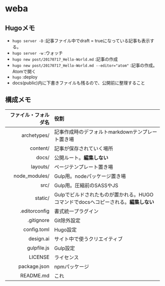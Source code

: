 # weba

## Hugoメモ
- `hugo server -D` :記事ファイル中でdraft = trueになっている記事も表示する。  
- `hugo server -w` :ウォッチ  
- `hugo new post/20170717_Hello-World.md` :記事の作成  
- `hugo new post/20170717_Hello-World.md --editor="atom"` :記事の作成。Atomで開く
- `hugo` :deploy
- docs(public)内に下書きファイルも残るので、公開前に整理すること

## 構成メモ
ファイル・フォルダ名 | 役割
--:|:--
archetypes/ | 記事作成時のデフォルトmarkdownテンプレート置き場
content/ | 記事が保存されていく場所
docs/ | 公開ルート。**編集しない**
layouts/ | ページテンプレート置き場
node_modules/ | Gulp用。nodeパッケージ置き場
src/ | Gulp用。圧縮前のSASSやJS
static/ | Gulpでビルドされたものが置かれる。HUGOコマンドでdocsへコピーされる。**編集しない**
.editorconfig | 書式統一プラグイン
.gitignore | Git除外設定
config.toml | Hugo設定
design.ai | サイト中で使うクリエイティブ
gulpfile.js | Gulp設定
LICENSE | ライセンス
package.json | npmパッケージ
README.md | これ
